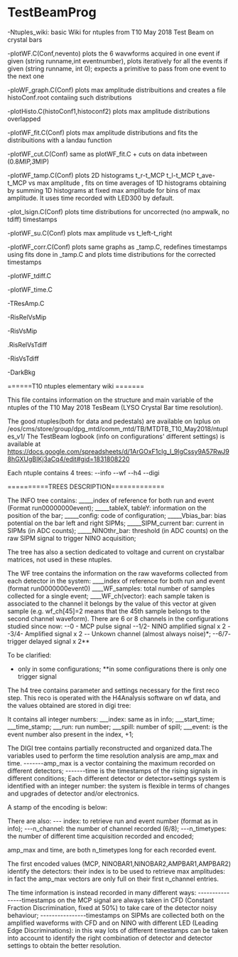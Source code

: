 # TestBeamProg

-Ntuples_wiki: basic Wiki for ntuples from T10 May 2018 Test Beam on crystal bars

-plotWF.C(Conf,nevento) plots the 6 wavwforms acquired in one event if given (string runname,int eventnumber), plots iteratively for all the events if given (string runname, int 0); expects a primitive to pass from one event to the next one

-ploWF_graph.C(Conf) plots max amplitude distribuitions  and creates a file histoConf.root contaiing such distributions

-plotHisto.C(histoConf1,histoconf2) plots max amplitude distributions overlapped

-plotWF_fit.C(Conf) plots max amplitude distributions and fits the distribuitions with a landau function

-plotWF_cut.C(Conf) same as plotWF_fit.C + cuts on data inbetween (0.8*MIP,3*MIP)

-plotWF_tamp.C(Conf) plots 2D histograms  t_r-t_MCP t_l-t_MCP t_ave-t_MCP vs max amplitude , fits on time averages of 1D histograms obtaining by summing 1D histograms at fixed max amplitude for bins of max amplitude. It uses time recorded with LED300 by default.

-plot_lsign.C(Conf) plots time distributions for uncorrected (no ampwalk, no tdiff) timestamps

-plotWF_su.C(Conf) plots max amplitude vs t_left-t_right

-plotWF_corr.C(Conf) plots same graphs as _tamp.C, redefines timestamps using fits done in _tamp.C and plots time distributions for the corrected timestamps

-plotWF_tdiff.C

-plotWF_time.C

-TResAmp.C

-RisRelVsMip

-RisVsMip

.RisRelVsTdiff

-RisVsTdiff

-DarkBkg














======T10 ntuples elementary wiki =======

This file contains information on the structure and main variable of the ntuples of the T10 May 2018 TesBeam (LYSO Crystal Bar time resolution).

The good ntuples(both for data and pedestals) are available on lxplus on /eos/cms/store/group/dpg_mtd/comm_mtd/TB/MTDTB_T10_May2018/ntuples_v1/
The TestBeam logbook (info on configurations' different settings) is available at https://docs.google.com/spreadsheets/d/1ArGOxF1clg_I_9lgCssy9A57RwJ98hGXUgBIKj3aCq4/edit#gid=1831808220

Each ntuple contains 4 trees:
     --info
     --wf
     --h4
     --digi

==========TREES DESCRIPTION=============

The INFO tree contains:
_____index of reference for both run and event (Format run00000000event);
_____tableX, tableY: information on the position of the bar;
_____config: code of configuration;
_____Vbias_bar: bias potential on the bar left and right SIPMs;
_____SIPM_current bar: current in SIPMs (in ADC counts);
_____NINOthr_bar: threshold (in ADC counts) on the raw SIPM signal to trigger NINO acquisition;

The tree has also a section dedicated to voltage and current on crystalbar matrices, not used in these ntuples.




The WF tree  contains the information on the raw waveforms collected from each detector in the system:
____index of reference for both run and event (format run0000000event0)
____WF_samples: total number of samples collected for a single event;
____WF_ch(vector): each sample taken is associated to the channel it belongs by the value of this vector at given sample (e.g. wf_ch[45]=2 means that the 45th sample belongs to the second channel
waveform). There are 6 or 8 channels in the configurations studied since now:
	   	       	    	     	         --0 - MCP pulse signal
						 --1/2- NINO amplified signal x 2																					    --3/4- Amplified signal x 2
						 -- Unkown channel (almost always noise)*;																				    --6/7- trigger delayed signal x 2**



To be clarified:
* only in some configurations;
**in some configurations there is only one trigger signal


The h4 tree contains parameter and settings necessary for the first reco step. This reco is operated with the H4Analysis software on wf data, and the values obtained are stored in digi tree:

It contains all integer numbers:
___index: same as in info;
___start_time;
___time_stamp;
___run: run number;
___spill: number of spill;
___event: is the event number also present in the index, +1;


The DIGI tree contains partially reconstructed and organized data.The variables used to perform the time resolution analysis are amp_max and time.
-------amp_max is a vector containing the maximum recorded on different detectors;
-------time is the timestamps of the rising signals in different conditions;
Each different detector or detector+settings system is identified with an integer number: the system is flexible in terms of changes and upgrades of detector and/or electronics.

A stamp of the encoding is below:

There are also: --- index: to retrieve run and event number (format as in info);
      	     	---n_channel: the number of channel recorded (6/8);
			 ---n_timetypes: the number of different time acquisition recorded and encoded;

amp_max and time, are both n_timetypes long for each recorded event.

The first encoded values (MCP, NINOBAR1,NINOBAR2,AMPBAR1,AMPBAR2) identify the detectors: their index is to be used to retrieve max amplitudes: in fact the amp_max vectors are only full on their
first n_channel entries.

The time information is instead recorded in many different ways:
----------------timestamps on the MCP signal are always taken in CFD (Constant Fraction Discrimination, fixed at 50%) to take care of the detector noisy behaviour;
----------------timestamps on SIPMs are collected both on the amplified waveforms with CFD and on NINO with different LED (Leading Edge Discriminations): in this way lots of different timestamps
			      can be taken into account to identify the right combination of detector and detector settings to obtain the better resolution.
			      
